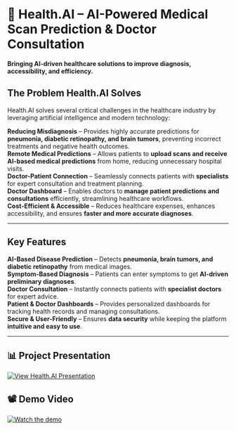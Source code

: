# 🚀 Health.AI – AI-Powered Medical Scan Prediction & Doctor Consultation

**Bringing AI-driven healthcare solutions to improve diagnosis, accessibility, and efficiency.**  

## **The Problem Health.AI Solves**  
Health.AI solves several critical challenges in the healthcare industry by leveraging artificial intelligence and modern technology:

**Reducing Misdiagnosis** – Provides highly accurate predictions for **pneumonia, diabetic retinopathy, and brain tumors**, preventing incorrect treatments and negative health outcomes.  
**Remote Medical Predictions** – Allows patients to **upload scans and receive AI-based medical predictions** from home, reducing unnecessary hospital visits.  
**Doctor-Patient Connection** – Seamlessly connects patients with **specialists** for expert consultation and treatment planning.  
**Doctor Dashboard** – Enables doctors to **manage patient predictions and consultations** efficiently, streamlining healthcare workflows.  
**Cost-Efficient & Accessible** – Reduces healthcare expenses, enhances accessibility, and ensures **faster and more accurate diagnoses**.

---

## **Key Features**
**AI-Based Disease Prediction** – Detects **pneumonia, brain tumors, and diabetic retinopathy** from medical images.  
**Symptom-Based Diagnosis** – Patients can enter symptoms to get **AI-driven preliminary diagnoses**.  
**Doctor Consultation** – Instantly connects patients with **specialist doctors** for expert advice.  
**Patient & Doctor Dashboards** – Provides personalized dashboards for tracking health records and managing consultations.  
**Secure & User-Friendly** – Ensures **data security** while keeping the platform **intuitive and easy to use**.

---

## 📊 **Project Presentation**

[![View Health.AI Presentation](https://drive.google.com/uc?export=view&id=1VJs7tBnJUHriM2EjSCaRvIbwFRvPUPmN)](https://docs.google.com/presentation/d/1VJs7tBnJUHriM2EjSCaRvIbwFRvPUPmN/edit?usp=drive_link)

## 📽️ **Demo Video**
[![Watch the demo](https://img.youtube.com/vi/rH5ORjGJ8XQ/0.jpg)](https://youtu.be/rH5ORjGJ8XQ)
